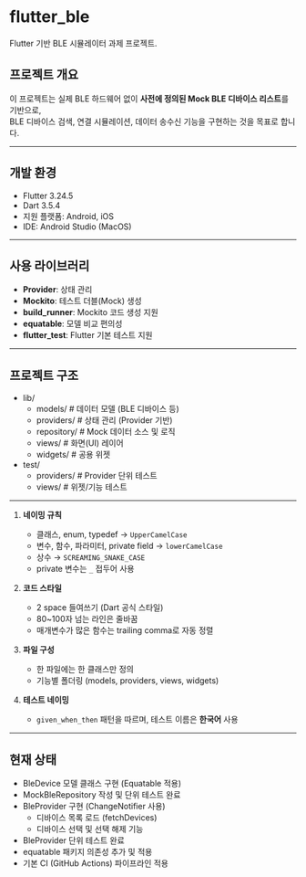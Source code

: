 # flutter_ble

Flutter 기반 BLE 시뮬레이터 과제 프로젝트.

## 프로젝트 개요

이 프로젝트는 실제 BLE 하드웨어 없이 **사전에 정의된 Mock BLE 디바이스 리스트**를 기반으로,  
BLE 디바이스 검색, 연결 시뮬레이션, 데이터 송수신 기능을 구현하는 것을 목표로 합니다.

---

## 개발 환경

- Flutter 3.24.5
- Dart 3.5.4
- 지원 플랫폼: Android, iOS
- IDE: Android Studio (MacOS)

---

## 사용 라이브러리

- **Provider**: 상태 관리
- **Mockito**: 테스트 더블(Mock) 생성
- **build_runner**: Mockito 코드 생성 지원
- **equatable**: 모델 비교 편의성
- **flutter_test**: Flutter 기본 테스트 지원

---

## 프로젝트 구조

- lib/
  - models/ # 데이터 모델 (BLE 디바이스 등)
  - providers/ # 상태 관리 (Provider 기반)
  - repository/ # Mock 데이터 소스 및 로직
  - views/ # 화면(UI) 레이어
  - widgets/ # 공용 위젯
- test/
  - providers/ # Provider 단위 테스트
  - views/ # 위젯/기능 테스트

---

1. **네이밍 규칙**
    - 클래스, enum, typedef → `UpperCamelCase`
    - 변수, 함수, 파라미터, private field → `lowerCamelCase`
    - 상수 → `SCREAMING_SNAKE_CASE`
    - private 변수는 `_` 접두어 사용

2. **코드 스타일**
    - 2 space 들여쓰기 (Dart 공식 스타일)
    - 80~100자 넘는 라인은 줄바꿈
    - 매개변수가 많은 함수는 trailing comma로 자동 정렬

3. **파일 구성**
    - 한 파일에는 한 클래스만 정의
    - 기능별 폴더링 (models, providers, views, widgets)

4. **테스트 네이밍**
    - `given_when_then` 패턴을 따르며, 테스트 이름은 **한국어** 사용

---

## 현재 상태

- BleDevice 모델 클래스 구현 (Equatable 적용)
- MockBleRepository 작성 및 단위 테스트 완료
- BleProvider 구현 (ChangeNotifier 사용)
    - 디바이스 목록 로드 (fetchDevices)
    - 디바이스 선택 및 선택 해제 기능
- BleProvider 단위 테스트 완료
- equatable 패키지 의존성 추가 및 적용
- 기본 CI (GitHub Actions) 파이프라인 적용